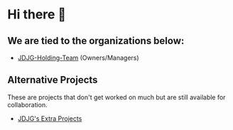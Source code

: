 # **Hi there 👋**

## **We are tied to the organizations below**:

- [JDJG-Holding-Team](https://github.com/JDJG-Holding-Team) (Owners/Managers)

## **Alternative Projects**
These are projects that don't get worked on much but are still available for collaboration.

- [JDJG's Extra Projects](https://github.com/JDJG-s-Extra-Projects)


<!--

**Here are some ideas to get you started:**

🙋‍♀️ A short introduction - what is your organization all about?
🌈 Contribution guidelines - how can the community get involved?
👩‍💻 Useful resources - where can the community find your docs? Is there anything else the community should know?
🍿 Fun facts - what does your team eat for breakfast?
🧙 Remember, you can do mighty things with the power of [Markdown](https://docs.github.com/github/writing-on-github/getting-started-with-writing-and-formatting-on-github/basic-writing-and-formatting-syntax)
-->
